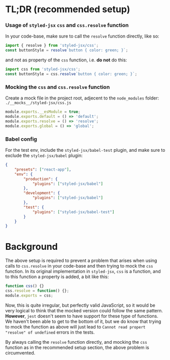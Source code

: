 # TL;DR (recommended setup)

### Usage of `styled-jsx` `css` and `css.resolve` function

In your code-base, make sure to call the `resolve` function directly, like so:

```javascript
import { resolve } from 'styled-jsx/css';
const buttonStyle = resolve`button { color: green; }`;
```

and not as property of the `css` function, i.e. **do not** do this:

```javascript
import css from 'styled-jsx/css';
const buttonStyle = css.resolve`button { color: green; }`;
```

### Mocking the `css` and `css.resolve` function

Create a mock file in the project root, adjecent to the `node_modules` folder: `./__mocks__/styled-jsx/css.js`

```javascript
module.exports.__esModule = true;
module.exports.default = () => 'default';
module.exports.resolve = () => 'resolve';
module.exports.global = () => 'global';
```

### Babel config

For the test env, include the `styled-jsx/babel-test` plugin, and make sure to exclude the `styled-jsx/babel` plugin:

```json
{
    "presets": ["react-app"],
    "env": {
        "production": {
            "plugins": ["styled-jsx/babel"]
        },
        "development": {
            "plugins": ["styled-jsx/babel"]
        },
        "test": {
            "plugins": ["styled-jsx/babel-test"]
        }
    }
}
```

# Background

The above setup is required to prevent a problem that arises when using calls to `css.resolve` in your code-base and then trying to mock the `css` function. In its original implementation in `styled-jsx`, `css` is a function, and to this function a property is added, a bit like this:

```javascript
function css() {}
css.resolve = function() {};
module.exports = css;
```

Now, this is quite irregular, but perfectly valid JavaScript, so it would be very logical to think that the mocked version could follow the same pattern. **However**, `jest` doesn't seem to have support for these type of functions. We haven't been able to get to the bottom of it, but we do know that trying to mock the function as above will just lead to `Cannot read propert "resolve" of undefined` errors in the tests.

By always calling the `resolve` function directly, and mocking the `css` function as in the recommended setup section, the above problem is circumvented.
